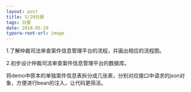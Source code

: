 ```yaml
---
layout: post
title: 5/29日报
tags: 日报
date: 2018-05-29
typora-root-url: image
---
```


1.了解仲裁司法审查案件信息管理平台的流程，并画出相应的流程图。

2.初步设计仲裁司法审查案件信息管理平台的数据库。

​	将demo中原本的单独案件信息表拆分成几张表，分别对应接口中请求的json对象，方便进行bean的注入，让代码更简洁。

